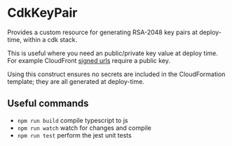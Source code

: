 # CdkKeyPair

Provides a custom resource for generating RSA-2048 key pairs at deploy-time, within a cdk stack.

This is useful where you need an public/private key value at deploy time. For example CloudFront [signed urls](https://docs.aws.amazon.com/AmazonCloudFront/latest/DeveloperGuide/private-content-signed-urls.html) require a public key. 

Using this construct ensures no secrets are included in the CloudFormation template; they are all generated at deploy-time.

## Useful commands

* `npm run build`   compile typescript to js
* `npm run watch`   watch for changes and compile
* `npm run test`    perform the jest unit tests
